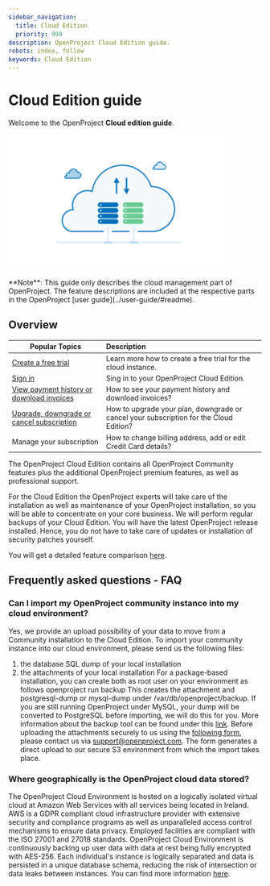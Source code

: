 ```yaml
---
sidebar_navigation:
  title: Cloud Edition
  priority: 999
description: OpenProject Cloud Edition guide.
robots: index, follow
keywords: Cloud Edition
---
```

# Cloud Edition guide

Welcome to the OpenProject **Cloud edition guide**.

![image-20200113133750107](image-20200113133750107.png)

<div class="alert alert-info" role="alert">
**Note**: This guide only describes the cloud management part of OpenProject. The feature descriptions are included at the respective parts in the OpenProject [user guide](../user-guide/#readme).
</div>

## Overview

| Popular Topics                                               | Description                                                  |
| ------------------------------------------------------------ | :----------------------------------------------------------- |
| [Create a free trial](./create-trial-installation)           | Learn more how to create a free trial for the cloud instance. |
| [Sign in](./sign-in/)                                        | Sing in to your OpenProject Cloud Edition.                   |
| [View payment history or download invoices](./invoices-and-billing-history) | How to see your payment history and download invoices?       |
| [Upgrade, downgrade or cancel subscription](./manage-subscription/#update-existing-subscriptions) | How to upgrade your plan, downgrade or cancel your subscription for the Cloud Edition? |
| Manage your subscription                                     | How to change billing address, add or edit Credit Card details? |

The OpenProject Cloud Edition contains all OpenProject Community features plus the additional OpenProject premium features, as well as professional support.

For the Cloud Edition the OpenProject experts will take care of the installation as well as maintenance of your OpenProject installation, so you will be able to concentrate on your core business. We will perform regular backups of your Cloud Edition. You will have the latest OpenProject release installed. Hence, you do not have to take care of updates or installation of security patches yourself.

You will get a detailed feature comparison [here](https://www.openproject.org/pricing/#features).



## Frequently asked questions - FAQ 


### Can I import my OpenProject community instance into my cloud environment?

Yes, we provide an upload possibility of your data to move from a Community installation to the Cloud Edition.
To import your community instance into our cloud environment, please send us the following files:
1. the database SQL dump of your local installation
2. the attachments of your local installation For a package-based installation, you can create both as root user on your environment as follows openproject run backup
This creates the attachment and postgresql-dump or mysql-dump under /var/db/openproject/backup.
If you are still running OpenProject under MySQL, your dump will be converted to PostgreSQL before importing, we will do this for you. More information about the backup tool can be found under this [link](https://www.openproject.org/operations/backup/backup-guide-packaged-installation/).
Before uploading the attachments securely to us using the [following form](https://openproject.org/saas-import), please contact us via support@openproject.com.
The form generates a direct upload to our secure S3 environment from which the import takes place.


### Where geographically is the OpenProject cloud data stored?

The OpenProject Cloud Environment is hosted on a logically isolated virtual cloud at Amazon Web Services with all services being located in Ireland. AWS is a GDPR compliant cloud infrastructure provider with extensive security and compliance programs as well as unparalleled access control mechanisms to ensure data privacy. Employed facilities are compliant with the ISO 27001 and 27018 standards. OpenProject Cloud Environment is continuously backing up user data with data at rest being fully encrypted with AES-256. Each individual's instance is logically separated and data is persisted in a unique database schema, reducing the risk of intersection or data leaks between instances. You can find more information [here](https://www.openproject.org/gdpr-compliance/).
